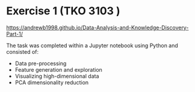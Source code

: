 # Exercise 1 (TKO 3103 )

https://andrewb1998.github.io/Data-Analysis-and-Knowledge-Discovery-Part-1/

The task was completed within a Jupyter notebook using Python and consisted of:
  - Data pre-processing
  - Feature generation and exploration
  - Visualizing high-dimensional data
  - PCA dimensionality reduction
